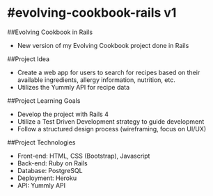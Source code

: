 #evolving-cookbook-rails v1
=======================

##Evolving Cookbook in Rails
* New version of my Evolving Cookbook project done in Rails

##Project Idea
* Create a web app for users to search for recipes based on their available ingredients, allergy information, nutrition, etc.
* Utilizes the Yummly API for recipe data

##Project Learning Goals
* Develop the project with Rails 4
* Utilize a Test Driven Development strategy to guide development
* Follow a structured design process (wireframing, focus on UI/UX)

##Project Technologies
* Front-end: HTML, CSS (Bootstrap), Javascript
* Back-end: Ruby on Rails
* Database: PostgreSQL
* Deployment: Heroku
* API: Yummly API
